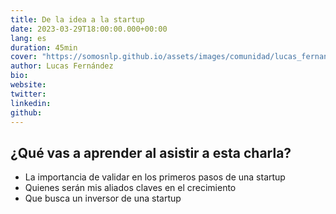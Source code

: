 ```yaml
---
title: De la idea a la startup
date: 2023-03-29T18:00:00.000+00:00
lang: es
duration: 45min
cover: "https://somosnlp.github.io/assets/images/comunidad/lucas_fernandez.jpg"
author: Lucas Fernández
bio: 
website: 
twitter: 
linkedin: 
github: 
---
```


<EventSummary
    description="En la charla abordaremos cual es el camino que recorre un proyecto en estadio idea hasta convertirse en una startup con alcance global. En este camino veremos específicamente cómo financiarse para crecer y qué puntos son relevantes para un inversor. No te pierdas los consejos que vamos a darte!"
    poster="https://somosnlp.github.io/assets/images/eventos/230329_de_la_idea_a_la_startup.jpg"
    video=""
    name=""
    website=""
    twitter=""
    linkedin=""
    github=""
    bio="Lucas es emprendedor, Ingeniero Industrial y MBA, fundador de AGILMENTOR, incubadora de startups Argentina, con mas de 150 proyectos acompañados y potenciados, y más de 25 startups invertidas. Fundador de INCA Empresa Jr, empresa especializada en la consultoria empresarial y actualmente gerenciando proyectos en telecomunicaciones."
/>

## ¿Qué vas a aprender al asistir a esta charla?

- La importancia de validar en los primeros pasos de una startup
- Quienes serán mis aliados claves en el crecimiento
- Que busca un inversor de una startup
